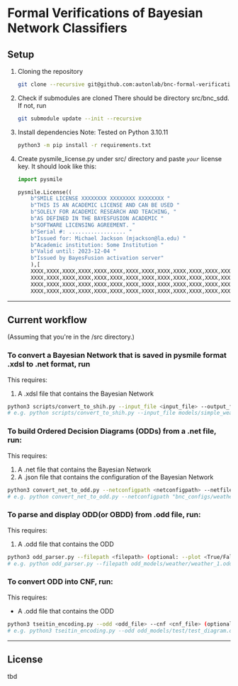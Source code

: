 # Formal Verifications of Bayesian Network Classifiers 

## **Setup**

1. Cloning the repository
	```bash
	git clone --recursive git@github.com:autonlab/bnc-formal-verification.git
	```

2. Check if submodules are cloned
There should be directory src/bnc_sdd. If not, run
	```bash
	git submodule update --init --recursive
	```

3. Install dependencies
Note: Tested on Python 3.10.11
	```bash
	python3 -m pip install -r requirements.txt
	```

4. Create pysmile_license.py under src/ directory and paste *`your`* license key. It should look like this:
	```python
	import pysmile

	pysmile.License((
		b"SMILE LICENSE XXXXXXXX XXXXXXXX XXXXXXXX "
		b"THIS IS AN ACADEMIC LICENSE AND CAN BE USED "
		b"SOLELY FOR ACADEMIC RESEARCH AND TEACHING, "
		b"AS DEFINED IN THE BAYESFUSION ACADEMIC "
		b"SOFTWARE LICENSING AGREEMENT. "
		b"Serial #: .................. "
		b"Issued for: Michael Jackson (mjackson@la.edu) "
		b"Academic institution: Some Institution "
		b"Valid until: 2023-12-04 "
		b"Issued by BayesFusion activation server"
		),[
		XXXX,XXXX,XXXX,XXXX,XXXX,XXXX,XXXX,XXXX,XXXX,XXXX,XXXX,XXXX,XXXX,XXXX,XXXX,XXXX,
		XXXX,XXXX,XXXX,XXXX,XXXX,XXXX,XXXX,XXXX,XXXX,XXXX,XXXX,XXXX,XXXX,XXXX,XXXX,XXXX,
		XXXX,XXXX,XXXX,XXXX,XXXX,XXXX,XXXX,XXXX,XXXX,XXXX,XXXX,XXXX,XXXX,XXXX,XXXX,XXXX,
		XXXX,XXXX,XXXX,XXXX,XXXX,XXXX,XXXX,XXXX,XXXX,XXXX,XXXX,XXXX,XXXX,XXXX,XXXX,XXXX])

	```
***

## **Current workflow**
(Assuming that you're in the /src directory.)

### **To convert a Bayesian Network that is saved in pysmile format .xdsl to .net format, run**
This requires:
1. A .xdsl file that contains the Bayesian Network
```bash
python3 scripts/convert_to_shih.py --input_file <input_file> --output_file <output_file> (optional: --verbose)
# e.g. python scripts/convert_to_shih.py --input_file models/simple_weather_model.xdsl --output_file bnc_networks/weather.net
```

### **To build Ordered Decision Diagrams (ODDs) from a .net file, run:**
This requires:
1. A .net file that contains the Bayesian Network
2. A .json file that contains the configuration of the Bayesian Network
```bash
python3 convert_net_to_odd.py --netconfigpath <netconfigpath> --netfilepath <netfilepath> (optional: --verbose)
# e.g. python convert_net_to_odd.py --netconfigpath "bnc_configs/weather.json" --netfilepath bnc_networks/weather.net
```

### **To parse and display ODD(or OBDD) from .odd file, run:**
This requires:
1. A .odd file that contains the ODD
```bash
python3 odd_parser.py --filepath <filepath> (optional: --plot <True/False, default=True>, --verbose)
# e.g. python odd_parser.py --filepath odd_models/weather/weather_1.odd
```

### **To convert ODD into CNF, run:**
This requires:
- A .odd file that contains the ODD
```bash
python3 tseitin_encoding.py --odd <odd_file> --cnf <cnf_file> (optional: --verbose)
# e.g. python3 tseitin_encoding.py --odd odd_models/test/test_diagram.odd --cnf cnf_files/test_diagram.json --verbose
```

***
## License
tbd